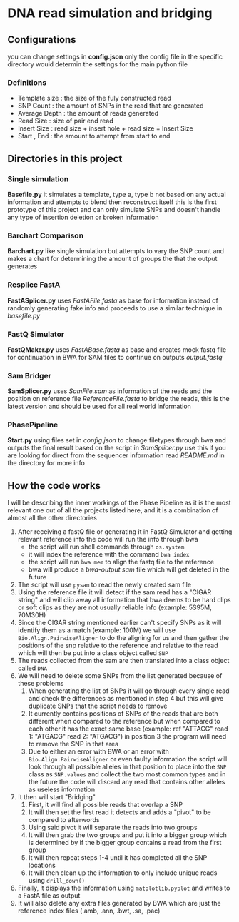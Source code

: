 # DNA read simulation and bridging

## Configurations
you can change settings in **config.json** only the config file in the specific directory would determin the settings for the main python file 
### Definitions
* Template size : the size of the fuly constructed read
* SNP Count : the amount of SNPs in the read that are generated
* Average Depth : the amount of reads generated
* Read Size : size of pair end read
* Insert Size : read size + insert hole + read size = Insert Size
* Start , End : the amount to attempt from start to end

## Directories in this project

### Single simulation
**Basefile.py** it simulates a template, type a, type b not based on any actual information and attempts to blend then reconstruct itself this is the first prototype of this project and can only simulate SNPs and doesn't handle any type of insertion deletion or broken information

### Barchart Comparison
**Barchart.py** like single simulation but attempts to vary the SNP count and makes a chart for determining the amount of groups the that the output generates

### Resplice FastA
**FastASplicer.py** uses *FastAFile.fasta* as base for information instead of randomly generating fake info and proceeds to use a similar technique in *basefile.py*

### FastQ Simulator
**FastQMaker.py** uses *FastABase.fasta* as base and creates mock fastq file for continuation in BWA for SAM files to continue on outputs *output.fastq* 

### Sam Bridger
**SamSplicer.py** uses *SamFile.sam* as information of the reads and the position on reference file *ReferenceFile.fasta* to bridge the reads, this is the latest version and should be used for all real world information

### PhasePipeline 
**Start.py** using files set in *config.json* to change filetypes through bwa and outputs the final result based on the script in *SamSplicer.py* use this if you are looking for direct from the sequencer information read *README.md* in the directory for more info 

## How the code works
I will be describing the inner workings of the Phase Pipeline as it is the most relevant one out of all the projects listed here, and it is a combination of almost all the other directories
1. After receiving a fastQ file or generating it in FastQ Simulator and getting relevant reference info the code will run the info through bwa 
   * the script will run shell commands through `os.system`
   * it will index the reference with the command `bwa index` 
   * the script will run `bwa mem` to align the fastq file to the reference
   * bwa will produce a *bwa-output.sam* file which will get deleted in the future
2. The script will use `pysam` to read the newly created sam file
3. Using the reference file it will detect if the sam read has a "CIGAR string" and will clip away all information that bwa deems to be hard clips or soft clips as they are not usually reliable info (example: 5S95M, 70M30H)
4. Since the CIGAR string mentioned earlier can't specify SNPs as it will identify them as a match (example: 100M) we will use `Bio.Align.PairwiseAligner` to do the aligning for us and then gather the positions of the snp relative to the reference and relative to the read which will then be put into a class object called `SNP`
5. The reads collected from the sam are then translated into a class object called `DNA`
6. We will need to delete some SNPs from the list generated because of these problems
   1. When generating the list of SNPs it will go through every single read and check the differences as mentioned in step 4 but this will give duplicate SNPs that the script needs to remove
   2. It currently contains positions of SNPs of the reads that are both different when compared to the reference but when compared to each other it has the exact same base (example: ref "ATTACG" read 1: "ATGACG" read 2: "ATGACG") in position 3 the program will need to remove the SNP in that area
   3. Due to either an error with BWA or an error with `Bio.Align.PairwiseAligner` or even faulty information the script will look through all possible alleles in that position to place into the `SNP` class as `SNP.values` and collect the two most common types and in the future the code will discard any read that contains other alleles as useless information
7. It then will start "Bridging"
   1. First, it will find all possible reads that overlap a SNP
   2. It will then set the first read it detects and adds a "pivot" to be compared to afterwords 
   3. Using said pivot it will separate the reads into two groups
   4. It will then grab the two groups and put it into a bigger group which is determined by if the bigger group contains a read from the first group
   5. It will then repeat steps 1-4 until it has completed all the SNP locations 
   6. It will then clean up the information to only include unique reads using `drill_down()`
8. Finally, it displays the information using `matplotlib.pyplot` and writes to a FastA file as output
9. It will also delete any extra files generated by BWA which are just the reference index files (.amb, .ann, .bwt, .sa, .pac) 
